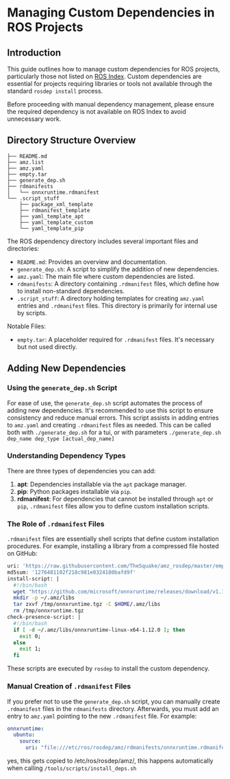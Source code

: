 # Managing Custom Dependencies in ROS Projects

## Introduction

This guide outlines how to manage custom dependencies for ROS projects, particularly those not listed on [ROS Index](https://index.ros.org/). Custom dependencies are essential for projects requiring libraries or tools not available through the standard `rosdep install` process.

Before proceeding with manual dependency management, please ensure the required dependency is not available on ROS Index to avoid unnecessary work.

## Directory Structure Overview
```
├── README.md
├── amz.list
├── amz.yaml
├── empty.tar
├── generate_dep.sh
├── rdmanifests
│   └── onnxruntime.rdmanifest
└── .script_stuff
    ├── package_xml_template
    ├── rdmanifest_template
    ├── yaml_template_apt
    ├── yaml_template_custom
    └── yaml_template_pip
```

The ROS dependency directory includes several important files and directories:

- `README.md`: Provides an overview and documentation.
- `generate_dep.sh`: A script to simplify the addition of new dependencies.
- `amz.yaml`: The main file where custom dependencies are listed.
- `rdmanifests`: A directory containing `.rdmanifest` files, which define how to install non-standard dependencies.
- `.script_stuff`: A directory holding templates for creating `amz.yaml` entries and `.rdmanifest` files. This directory is primarily for internal use by scripts.

Notable Files:
- `empty.tar`: A placeholder required for `.rdmanifest` files. It's necessary but not used directly.

## Adding New Dependencies

### Using the `generate_dep.sh` Script

For ease of use, the `generate_dep.sh` script automates the process of adding new dependencies. It's recommended to use this script to ensure consistency and reduce manual errors. This script assists in adding entries to `amz.yaml` and creating `.rdmanifest` files as needed.
This can be called both with `./generate_dep.sh` for a tui, or with parameters `./generate_dep.sh dep_name dep_type [actual_dep_name]`

### Understanding Dependency Types

There are three types of dependencies you can add:

1. **apt**: Dependencies installable via the `apt` package manager.
2. **pip**: Python packages installable via `pip`.
3. **rdmanifest**: For dependencies that cannot be installed through `apt` or `pip`, `.rdmanifest` files allow you to define custom installation scripts.

### The Role of `.rdmanifest` Files

`.rdmanifest` files are essentially shell scripts that define custom installation procedures. For example, installing a library from a compressed file hosted on GitHub:

```bash
uri: 'https://raw.githubusercontent.com/TheSquake/amz_rosdep/master/empty.tar'
md5sum: '1276481102f218c981e0324180bafd9f'
install-script: |
  #!/bin/bash
  wget "https://github.com/microsoft/onnxruntime/releases/download/v1.12.0/onnxruntime-linux-x64-1.12.0.tgz" -O /tmp/onnxruntime.tgz
  mkdir -p ~/.amz/libs
  tar zxvf /tmp/onnxruntime.tgz -C $HOME/.amz/libs
  rm /tmp/onnxruntime.tgz
check-presence-script: |
  #!/bin/bash
  if [ -d ~/.amz/libs/onnxruntime-linux-x64-1.12.0 ]; then
    exit 0;
  else
    exit 1;
  fi
```

These scripts are executed by `rosdep` to install the custom dependency.

### Manual Creation of `.rdmanifest` Files

If you prefer not to use the `generate_dep.sh` script, you can manually create `.rdmanifest` files in the `rdmanifests` directory. Afterwards, you must add an entry to `amz.yaml` pointing to the new `.rdmanifest` file. For example:

```yaml
onnxruntime:
  ubuntu:
    source:
      uri: "file:///etc/ros/rosdep/amz/rdmanifests/onnxruntime.rdmanifest"
```
yes, this gets copied to /etc/ros/rosdep/amz/, this happens automatically when calling `/tools/scripts/install_deps.sh`
